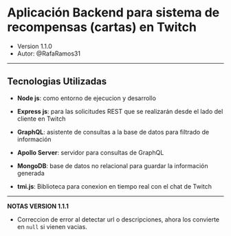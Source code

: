 # Aplicación Backend para sistema de recompensas (cartas) en Twitch

* Version 1.1.0
* Autor: @RafaRamos31
---
## Tecnologias Utilizadas
* **Node js**: como entorno de ejecucion y desarrollo

* **Express js**: para las solicitudes REST que se realizarán desde el lado del cliente en Twitch
* **GraphQL**: asistente de consultas a la base de datos para filtrado de información
* **Apollo Server**: servidor para consultas de GraphQL
* **MongoDB**: base de datos no relacional para guardar la información generada
* **tmi.js**: Biblioteca para conexion en tiempo real con el chat de Twitch

---

**NOTAS VERSION 1.1.1**

- Correccion de error al detectar url o descripciones, ahora los convierte en `null` si vienen vacias.